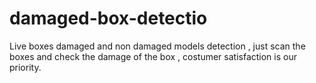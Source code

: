 # damaged-box-detectio
Live boxes damaged and non damaged models detection , just scan the boxes and check the damage of the box , costumer satisfaction is our priority.
